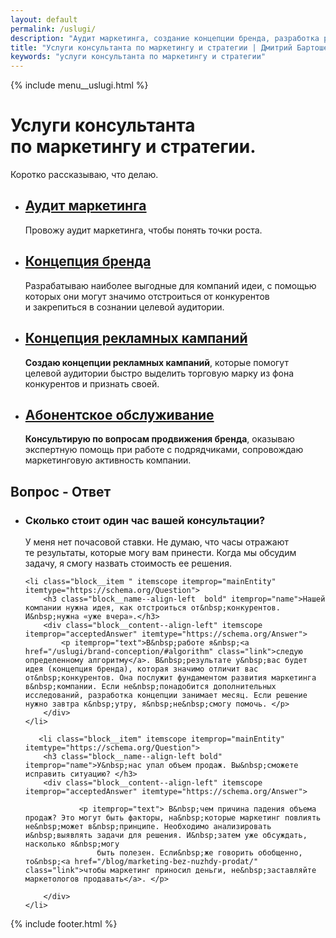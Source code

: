 ```yaml
---
layout: default
permalink: /uslugi/
description: "Аудит маркетинга, создание концепции бренда, разработка рекламных кампаний, маркетинговое сопровождение предприятий. С 2015 г."
title: "Услуги консультанта по маркетингу и стратегии | Дмитрий Бартошевич"
keywords: "услуги консультанта по маркетингу и стратегии"
---
```


<div class="body__container">
  
  {% include menu__uslugi.html %}

<main class="section__content row-gap--l">
       


 <div class="intro max-width-text"><h1 class="inline bold">Услуги консультанта по&nbsp;маркетингу и&nbsp;стратегии.</h1> Коротко рассказываю, что делаю. </div>

 <section class="full-bleed" itemscope itemtype="https://schema.org/Service">
    <ul class="list-reset  row-gap--l" itemprop="hasOfferCatalog" itemscope itemtype="https://schema.org/OfferCatalog">
                <li class="block__item" itemprop="itemListElement" itemscope itemtype="https://schema.org/OfferCatalog">                    
                        <h2  class="block__name--align-left h2 uslugi__mark " itemprop="name"><a href="/uslugi/marketing-audit/" class="link">Аудит маркетинга</a></h2>
                         <p class="block__content">Провожу аудит маркетинга, чтобы понять точки роста.  </p>                   
                </li>
                <li class="block__item" itemprop="itemListElement" itemscope itemtype="https://schema.org/OfferCatalog"> 
                        <h2  class="block__name--align-left h2 uslugi__mark " itemprop="name"><a href="/uslugi/brand-conception/"  class="link">Концепция бренда</a></h2>
                       <p class="block__content">Разрабатываю наиболее выгодные для компаний идеи, с&nbsp;помощью которых они могут значимо отстроиться от&nbsp;конкурентов и&nbsp;закрепиться в&nbsp;сознании целевой аудитории.  </p> 
                </li>
                <li class="block__item" itemprop="itemListElement" itemscope itemtype="https://schema.org/OfferCatalog">
                        <h2  class="block__name--align-left h2 uslugi__mark" itemprop="name"><a href="/uslugi/promo-conception/"  class="link">Концепция рекламных кампаний</a></h2>
                        <p class="block__content"><strong>Создаю концепции рекламных кампаний</strong>, которые помогут целевой аудитории быстро выделить торговую марку из&nbsp;фона конкурентов и&nbsp;признать своей. </p>                   
                </li>
                <li class="block__item" itemprop="itemListElement" itemscope itemtype="https://schema.org/OfferCatalog">             
                    <h2 class="block__name--align-left h2 uslugi__mark" itemprop="name"><a href="/uslugi/subscription-service/" class="link">Абонентское обслуживание</a></h2>
                    <p class="block__content"> <strong>Консультирую по&nbsp;вопросам продвижения бренда</strong>, оказываю экспертную помощь при работе с&nbsp;подрядчиками, сопровождаю маркетинговую активность компании. </p>                   
                </li>              
            </ul>
</section>



<section class="block__space--top-h2 full-bleed row-gap--l" itemscope itemtype="https://schema.org/FAQPage">
<div class="block__item">
<div class="block__sign"></div>
<div class="block__name"> <h2 class="h2 bold"> Вопрос - Ответ </h2></div>
</div>
<ul class="full-bleed row-gap--m">
<li class="block__item " itemscope itemprop="mainEntity" itemtype="https://schema.org/Question">
        <h3 class="bold block__name--align-left " itemprop="name">Сколько стоит один час вашей консультации?</h3>
        <div class="block__content--align-left" itemscope itemprop="acceptedAnswer" itemtype="https://schema.org/Answer">          
                <p  itemprop="text">
             У&nbsp;меня нет почасовой ставки. Не&nbsp;думаю, что часы отражают те&nbsp;результаты, которые могу вам принести. Когда мы&nbsp;обсудим задачу, я&nbsp;смогу назвать стоимость ее&nbsp;решения.
                </p>            
        </div>
  </li>


    <li class="block__item " itemscope itemprop="mainEntity" itemtype="https://schema.org/Question">
        <h3 class="block__name--align-left  bold" itemprop="name">Нашей компании нужна идея, как отстроиться от&nbsp;конкурентов. И&nbsp;нужна «уже вчера».</h3>
        <div class="block__content--align-left" itemscope itemprop="acceptedAnswer" itemtype="https://schema.org/Answer">
            <p itemprop="text">В&nbsp;работе я&nbsp;<a href="/uslugi/brand-conception/#algorithm" class="link">следую определенному алгоритму</a>. В&nbsp;результате у&nbsp;вас будет идея (концепция бренда), которая значимо отличит вас от&nbsp;конкурентов. Она послужит фундаментом развития маркетинга в&nbsp;компании. Если не&nbsp;понадобится дополнительных исследований, разработка концепции занимает месяц. Если решение нужно завтра к&nbsp;утру, я&nbsp;не&nbsp;смогу помочь. </p>            
        </div>
    </li>

       <li class="block__item" itemscope itemprop="mainEntity" itemtype="https://schema.org/Question">
        <h3 class="block__name--align-left bold" itemprop="name">У&nbsp;нас упал объем продаж. Вы&nbsp;сможете исправить ситуацию? </h3>
        <div class="block__content--align-left" itemscope itemprop="acceptedAnswer" itemtype="https://schema.org/Answer">
           
                <p itemprop="text"> В&nbsp;чем причина падения объема продаж? Это могут быть факторы, на&nbsp;которые маркетинг повлиять не&nbsp;может в&nbsp;принципе. Необходимо анализировать и&nbsp;выявлять задачи для решения. И&nbsp;затем уже обсуждать, насколько я&nbsp;могу
                    быть полезен. Если&nbsp;же говорить обобщенно, то&nbsp;<a href="/blog/marketing-bez-nuzhdy-prodat/" class="link">чтобы маркетинг приносил деньги, не&nbsp;заставляйте маркетологов продавать</a>. </p>
           
        </div>
    </li>


</ul>





</section>


        
    
</main>

{% include footer.html %}
</div>




